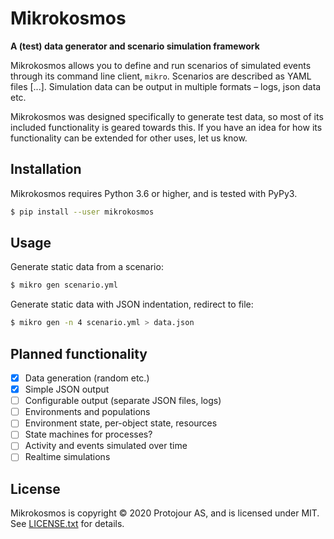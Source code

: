Mikrokosmos
===========

**A (test) data generator and scenario simulation framework**

Mikrokosmos allows you to define and run scenarios of simulated events through its command line client, `mikro`. Scenarios are described as YAML files [...]. Simulation data can be output in multiple formats – logs, json data etc.

Mikrokosmos was designed specifically to generate test data, so most of its included functionality is geared towards this. If you have an idea for how its functionality can be extended for other uses, let us know.

Installation
------------

Mikrokosmos requires Python 3.6 or higher, and is tested with PyPy3.

```bash
$ pip install --user mikrokosmos
```

Usage
-----

Generate static data from a scenario:

```bash
$ mikro gen scenario.yml
```

Generate static data with JSON indentation, redirect to file:

```bash
$ mikro gen -n 4 scenario.yml > data.json
```

Planned functionality
---------------------

- [x] Data generation (random etc.)
- [x] Simple JSON output
- [ ] Configurable output (separate JSON files, logs)
- [ ] Environments and populations
- [ ] Environment state, per-object state, resources
- [ ] State machines for processes?
- [ ] Activity and events simulated over time
- [ ] Realtime simulations

License
-------

Mikrokosmos is copyright © 2020 Protojour AS, and is licensed under MIT. See [LICENSE.txt](https://github.com/protojour/mikrokosmos/blob/master/LICENSE.txt) for details.
